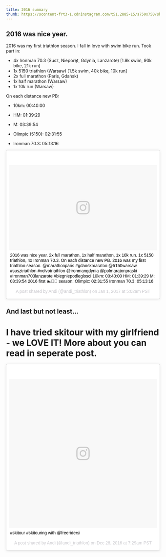 ```yaml
---
title: 2016 summary
thumb: https://scontent-frt3-1.cdninstagram.com/t51.2885-15/s750x750/sh0.08/e35/15802425_1599694056714295_4057184132533321728_n.jpg
---
```


2016 was nice year.
--------------------------------------------------------------------------

2016 was my first triathlon season. I fall in love with swim bike run. Took part in:

* 4x Ironman 70.3 (Susz, Nieporęt, Gdynia, Lanzarote) [1.9k swim, 90k bike, 21k run]
* 1x 5150 triathlon (Warsaw) [1.5k swim, 40k bike, 10k run]
* 2x full marathon (Paris, Gdańsk)
* 1x half marathon (Warsaw)
* 1x 10k run (Warsaw)

On each distance new PB:

* 10km: 00:40:00 
* HM: 01:39:29 
* M: 03:39:54 

* Olimpic (5150): 02:31:55 
* Ironman 70.3: 05:13:16


<blockquote class="instagram-media" data-instgrm-captioned data-instgrm-version="7" style=" background:#FFF; border:0; border-radius:3px; box-shadow:0 0 1px 0 rgba(0,0,0,0.5),0 1px 10px 0 rgba(0,0,0,0.15); margin: 1px; max-width:658px; padding:0; width:99.375%; width:-webkit-calc(100% - 2px); width:calc(100% - 2px);"><div style="padding:8px;"> <div style=" background:#F8F8F8; line-height:0; margin-top:40px; padding:28.51851851851852% 0; text-align:center; width:100%;"> <div style=" background:url(data:image/png;base64,iVBORw0KGgoAAAANSUhEUgAAACwAAAAsCAMAAAApWqozAAAABGdBTUEAALGPC/xhBQAAAAFzUkdCAK7OHOkAAAAMUExURczMzPf399fX1+bm5mzY9AMAAADiSURBVDjLvZXbEsMgCES5/P8/t9FuRVCRmU73JWlzosgSIIZURCjo/ad+EQJJB4Hv8BFt+IDpQoCx1wjOSBFhh2XssxEIYn3ulI/6MNReE07UIWJEv8UEOWDS88LY97kqyTliJKKtuYBbruAyVh5wOHiXmpi5we58Ek028czwyuQdLKPG1Bkb4NnM+VeAnfHqn1k4+GPT6uGQcvu2h2OVuIf/gWUFyy8OWEpdyZSa3aVCqpVoVvzZZ2VTnn2wU8qzVjDDetO90GSy9mVLqtgYSy231MxrY6I2gGqjrTY0L8fxCxfCBbhWrsYYAAAAAElFTkSuQmCC); display:block; height:44px; margin:0 auto -44px; position:relative; top:-22px; width:44px;"></div></div> <p style=" margin:8px 0 0 0; padding:0 4px;"> <a href="https://www.instagram.com/p/BOuQL3MjLNz/" style=" color:#000; font-family:Arial,sans-serif; font-size:14px; font-style:normal; font-weight:normal; line-height:17px; text-decoration:none; word-wrap:break-word;" target="_blank">2016 was nice year. 2x full marathon, 1x half marathon, 1x 10k run. 1x 5150 triathlon, 4x Ironman 70.3. On each distance new PB. 2016 was my first triathlon season. @marathonparis #gdanskmaraton @5150warsaw #susztriathlon #volvotriathlon @ironmangdynia @polmaratonpraski #ironman703lanzarote #biegniepodleglosci 10km: 00:40:00 HM: 01:39:29 M: 03:39:54 2016 first 🏊🚴🏃 season: Olimpic: 02:31:55 Ironman 70.3: 05:13:16</a></p> <p style=" color:#c9c8cd; font-family:Arial,sans-serif; font-size:14px; line-height:17px; margin-bottom:0; margin-top:8px; overflow:hidden; padding:8px 0 7px; text-align:center; text-overflow:ellipsis; white-space:nowrap;">A post shared by Andi (@andi_triathlon) on <time style=" font-family:Arial,sans-serif; font-size:14px; line-height:17px;" datetime="2017-01-01T13:02:15+00:00">Jan 1, 2017 at 5:02am PST</time></p></div></blockquote> <script async defer src="//platform.instagram.com/en_US/embeds.js"></script>


And last but not least...
-----------------------


I have tried skitour with my girlfriend - we LOVE IT! More about you can read in seperate post.
=======================================

<blockquote class="instagram-media" data-instgrm-captioned data-instgrm-version="7" style=" background:#FFF; border:0; border-radius:3px; box-shadow:0 0 1px 0 rgba(0,0,0,0.5),0 1px 10px 0 rgba(0,0,0,0.15); margin: 1px; max-width:658px; padding:0; width:99.375%; width:-webkit-calc(100% - 2px); width:calc(100% - 2px);"><div style="padding:8px;"> <div style=" background:#F8F8F8; line-height:0; margin-top:40px; padding:50.0% 0; text-align:center; width:100%;"> <div style=" background:url(data:image/png;base64,iVBORw0KGgoAAAANSUhEUgAAACwAAAAsCAMAAAApWqozAAAABGdBTUEAALGPC/xhBQAAAAFzUkdCAK7OHOkAAAAMUExURczMzPf399fX1+bm5mzY9AMAAADiSURBVDjLvZXbEsMgCES5/P8/t9FuRVCRmU73JWlzosgSIIZURCjo/ad+EQJJB4Hv8BFt+IDpQoCx1wjOSBFhh2XssxEIYn3ulI/6MNReE07UIWJEv8UEOWDS88LY97kqyTliJKKtuYBbruAyVh5wOHiXmpi5we58Ek028czwyuQdLKPG1Bkb4NnM+VeAnfHqn1k4+GPT6uGQcvu2h2OVuIf/gWUFyy8OWEpdyZSa3aVCqpVoVvzZZ2VTnn2wU8qzVjDDetO90GSy9mVLqtgYSy231MxrY6I2gGqjrTY0L8fxCxfCBbhWrsYYAAAAAElFTkSuQmCC); display:block; height:44px; margin:0 auto -44px; position:relative; top:-22px; width:44px;"></div></div> <p style=" margin:8px 0 0 0; padding:0 4px;"> <a href="https://www.instagram.com/p/BOkN2qyjZbM/" style=" color:#000; font-family:Arial,sans-serif; font-size:14px; font-style:normal; font-weight:normal; line-height:17px; text-decoration:none; word-wrap:break-word;" target="_blank">#skitour #skitouring with @freeridersi</a></p> <p style=" color:#c9c8cd; font-family:Arial,sans-serif; font-size:14px; line-height:17px; margin-bottom:0; margin-top:8px; overflow:hidden; padding:8px 0 7px; text-align:center; text-overflow:ellipsis; white-space:nowrap;">A post shared by Andi (@andi_triathlon) on <time style=" font-family:Arial,sans-serif; font-size:14px; line-height:17px;" datetime="2016-12-28T15:29:29+00:00">Dec 28, 2016 at 7:29am PST</time></p></div></blockquote> <script async defer src="//platform.instagram.com/en_US/embeds.js"></script>

